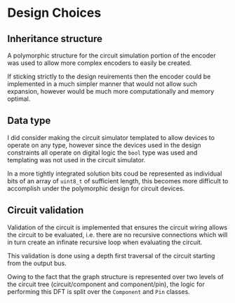 # Design Choices

## Inheritance structure

A polymorphic structure for the circuit simulation portion of the encoder was
used to allow more complex encoders to easily be created.

If sticking strictly to the design reuirements then the encoder could be
implemented in a much simpler manner that would not allow such expansion,
however would be much more computationally and memory optimal.

## Data type

I did consider making the circuit simulator templated to allow devices to
operate on any type, however since the devices used in the design constraints
all operate on digital logic the ```bool``` type was used and templating was
not used in the circuit simulator.

In a more tightly integrated solution bits coud be represented as individual
bits of an array of ```uint8_t``` of sufficient length, this becomes more
difficult to accomplish under the polymorphic design for circuit devices.

## Circuit validation

Validation of the circuit is implemented that ensures the circuit wiring allows
the circuit to be evaluated, i.e. there are no recursive connections which will
in turn create an infinate recursive loop when evaluating the circuit.

This validation is done using a depth first traversal of the circuit starting
from the output bus.

Owing to the fact that the graph structure is represented over two levels of
the circuit tree (circuit/component and component/pin), the logic for
performing this DFT is split over the `Component` and `Pin` classes.
